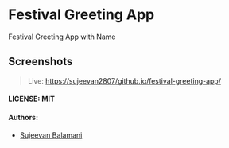 # Festival Greeting App
Festival Greeting App with Name

## Screenshots

> Live: [https://sujeevan2807/github.io/festival-greeting-app/](https://sujeevan2807/github.io/festival-greeting-app/)

#### LICENSE: MIT

#### Authors: 

- [Sujeevan Balamani]()